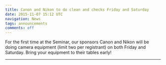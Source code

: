 ```yaml
---
title: Canon and Nikon to do clean and checks Friday and Saturday
date: 2015-11-07 15:12 UTC
navigation: News
tags: announcements
comments: off
---
```


<p>For the first time at the Seminar, our sponsors Canon and Nikon will be doing camera equipment (limit two per registrant) on both Friday and Saturday. Bring your equipment to their tables early!</p>

<hr>